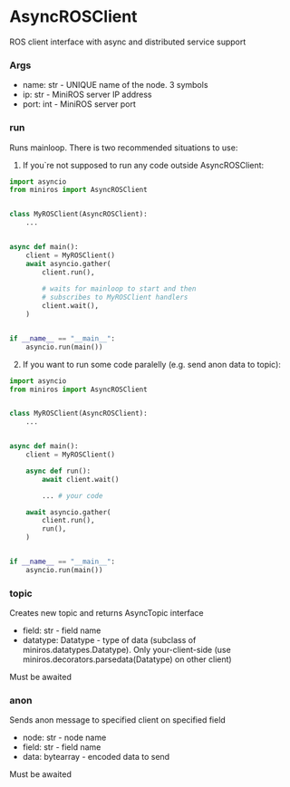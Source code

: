 # AsyncROSClient
ROS client interface with async and distributed service support 

### Args
- name: str - UNIQUE name of the node. 3 symbols
- ip: str - MiniROS server IP address
- port: int - MiniROS server port

### run
Runs mainloop. There is two recommended situations to use:

1. If you`re not supposed to run any code outside AsyncROSClient:
```python
import asyncio
from miniros import AsyncROSClient


class MyROSClient(AsyncROSClient):
    ...


async def main():
    client = MyROSClient()
    await asyncio.gather(
        client.run(),
        
        # waits for mainloop to start and then 
        # subscribes to MyROSClient handlers
        client.wait(),
    )


if __name__ == "__main__":
    asyncio.run(main())
```

2. If you want to run some code paralelly (e.g. send anon data to topic):
```python
import asyncio
from miniros import AsyncROSClient


class MyROSClient(AsyncROSClient):
    ...


async def main():
    client = MyROSClient()

    async def run():
        await client.wait()

        ... # your code

    await asyncio.gather(
        client.run(),
        run(),
    )


if __name__ == "__main__":
    asyncio.run(main())
```

### topic
Creates new topic and returns AsyncTopic interface
- field: str - field name
- datatype: Datatype - type of data (subclass of miniros.datatypes.Datatype). 
Only your-client-side (use miniros.decorators.parsedata(Datatype) on other client)

Must be awaited

### anon
Sends anon message to specified client on specified field
- node: str - node name
- field: str - field name
- data: bytearray - encoded data to send

Must be awaited